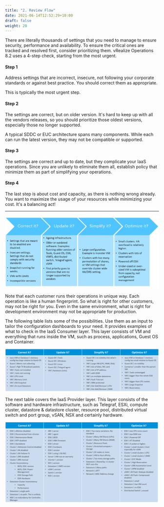 ```yaml
---
title: "2. Review Flow"
date: 2021-06-14T12:52:29+10:00
draft: false
weight: 20
---
```


There are literally thousands of settings that you need to manage to ensure security, performance and availability. To ensure the critical ones are tracked and resolved first, consider prioritizing them. vRealize Operations 8.2 uses a 4-step check, starting from the most urgent.

#### Step 1

Address settings that are incorrect, insecure, not following your corporate standards or against best practice. You should correct them as appropriate.

This is typically the most urgent step.

#### Step 2

The settings are correct, but on older version. It's hard to keep up with all the vendors releases, so you should prioritize those oldest versions, especially those no longer supported.

A typical SDDC or EUC architecture spans many components. While each can run the latest version, they may not be compatible or supported.

#### Step 3

The settings are correct and up to date, but they complicate your IaaS operations. Since you are unlikely to eliminate them all, establish policy that minimize them as part of simplifying your operations.

#### Step 4

The last step is about cost and capacity, as there is nothing wrong already. You want to maximize the usage of your resources while minimizing your cost. It's a balancing act!

-----

![Review flow](1.4.2-fig-1.png)

Note that each customer runs their operations in unique way. Each operation is like a human fingerprint. So what is right for other customers, may not be right for you. Even in the same environment, what is right for development environment may not be appropriate for production.

The following table lists some of the possibilities. Use them as an input to tailor the configuration dashboards to your need. It provides examples of what to check in the IaaS Consumer layer. This layer consists of VM and everything that runs inside the VM, such as process, applications, Guest OS and Container.

![Config dashboard examples](1.4.2-fig-2.png)

The next table covers the IaaS Provider layer. This layer consists of the software and hardware infrastructure, such as Telegraf, ESXi, compute cluster, datastore & datastore cluster, resource pool, distributed virtual switch and port group, vSAN, NSX and certainly hardware.

![IaaS Provider layer dashboard examples](1.4.2-fig-3.png)